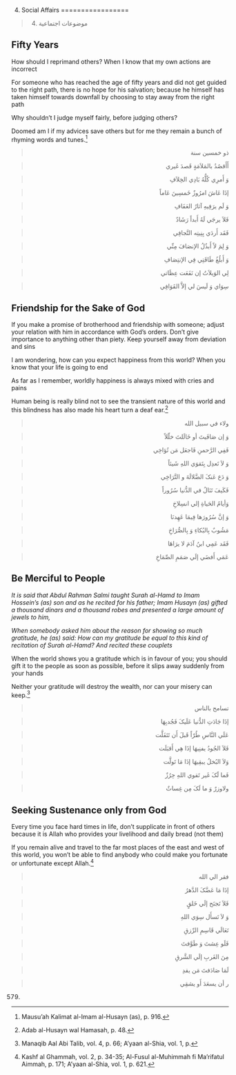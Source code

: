 4. Social Affairs
=================

> 4. موضوعات اجتماعية

Fifty Years
-----------

How should I reprimand others? When I know that my own actions are
incorrect

For someone who has reached the age of fifty years and did not get
guided to the right path, there is no hope for his salvation; because he
himself has taken himself towards downfall by choosing to stay away from
the right path

Why shouldn’t I judge myself fairly, before judging others?

Doomed am I if my advices save others but for me they remain a bunch of
rhyming words and tunes.[^1]

<blockquote dir="rtl">
  <p>
ذو خمسين سنة
  </p>
</blockquote>

<blockquote dir="rtl">
  <p>
أَأَقصُدُ بالمَلاَمَةٍ قَصدَ غَيري
  </p>
</blockquote>

<blockquote dir="rtl">
  <p>
وَ أَمرِي کُلُّهُ بَادِي الخِلاَفِ
  </p>
</blockquote>

<blockquote dir="rtl">
  <p>
إذَا عَاشَ امرُوزٌ خَمسِينَ عَاماً
  </p>
</blockquote>

<blockquote dir="rtl">
  <p>
وَ لَم يرَفِيهِ آثارُ العَفَافِ
  </p>
</blockquote>

<blockquote dir="rtl">
  <p>
فَلاَ يرجَي لَهُ أَبداً رَشَادٌ
  </p>
</blockquote>

<blockquote dir="rtl">
  <p>
فَقَد أَردَي بِنِيتِه التَّجافِي
  </p>
</blockquote>

<blockquote dir="rtl">
  <p>
وَ لِمَ لاً أَبذُلُ الإنصَافَ مِنِّي
  </p>
</blockquote>

<blockquote dir="rtl">
  <p>
وَ أَبلُغُ طَاقَتِي فِي الإنتِصَافِ
  </p>
</blockquote>

<blockquote dir="rtl">
  <p>
لِي الوَيلاَتُ إن نَفَعَت عِظَاتي
  </p>
</blockquote>

<blockquote dir="rtl">
  <p>
سِوَاي وَ لَيسَ لي إلاَّ القَوَافِي
  </p>
</blockquote>

Friendship for the Sake of God
------------------------------

If you make a promise of brotherhood and friendship with someone; adjust
your relation with him in accordance with God’s orders. Don’t give
importance to anything other than piety. Keep yourself away from
deviation and sins

I am wondering, how can you expect happiness from this world? When you
know that your life is going to end

As far as I remember, worldly happiness is always mixed with cries and
pains

Human being is really blind not to see the transient nature of this
world and this blindness has also made his heart turn a deaf ear.[^2]

<blockquote dir="rtl">
  <p>
ولاء في سبيل الله
  </p>
</blockquote>

<blockquote dir="rtl">
  <p>
وَ إن صَافَيتَ أو خَالَلتَ خلّلاً
  </p>
</blockquote>

<blockquote dir="rtl">
  <p>
فَفِي الرَّحمنِ فَاجعَل مَن تُؤاخِي
  </p>
</blockquote>

<blockquote dir="rtl">
  <p>
وَ لاَ تَعدِل بِتَقوَي اللهِ شَيئاً
  </p>
</blockquote>

<blockquote dir="rtl">
  <p>
وَ دَع عَنکَ الضَّلالَهََ و التَّرَاخِي
  </p>
</blockquote>

<blockquote dir="rtl">
  <p>
فَکَيفَ تَنَالُ في الدُّنيا سُرُوراً
  </p>
</blockquote>

<blockquote dir="rtl">
  <p>
وَأيامُ الحَياةِ إلي انسِلاخِ
  </p>
</blockquote>

<blockquote dir="rtl">
  <p>
وَ إنَّ سُرُورَها فِيمَا عَهِدنَا
  </p>
</blockquote>

<blockquote dir="rtl">
  <p>
مَشُوبٌ بِالبُکاءِ وَ بِالصُّرَاخِ
  </p>
</blockquote>

<blockquote dir="rtl">
  <p>
فَقَد عَمِي ابنُ آدَمَ لا يرَاهَا
  </p>
</blockquote>

<blockquote dir="rtl">
  <p>
عَمَي أَفضَي إلَي صَمَمِ الصِّمَاخِ
  </p>
</blockquote>

Be Merciful to People
---------------------

*It is said that Abdul Rahman Salmi taught Surah al-Hamd to Imam
Hossein’s (as) son and as he recited for his father; Imam Husayn (as)
gifted a thousand dinars and a thousand robes and presented a large
amount of jewels to him,*

*When somebody asked him about the reason for showing so much gratitude,
he (as) said: How can my gratitude be equal to this kind of recitation
of Surah al-Hamd? And recited these couplets*

When the world shows you a gratitude which is in favour of you; you
should gift it to the people as soon as possible, before it slips away
suddenly from your hands

Neither your gratitude will destroy the wealth, nor can your misery can
keep.[^3]

<blockquote dir="rtl">
  <p>
تسامح بالناس
  </p>
</blockquote>

<blockquote dir="rtl">
  <p>
إذَا جَادَتِ الدُّنيا عَلَيکَ فَجُدبِهَا
  </p>
</blockquote>

<blockquote dir="rtl">
  <p>
عَلَي النَّاسِ طُرّاً قَبلَ أَن تَتَفَلَّت
  </p>
</blockquote>

<blockquote dir="rtl">
  <p>
فَلاَ الجُودُ يفنِيهَا إذَا هِي أَقبَلَت
  </p>
</blockquote>

<blockquote dir="rtl">
  <p>
وَلاَ البُخلُ يبقِيهَا إذَا مَا تَولَّت
  </p>
</blockquote>

<blockquote dir="rtl">
  <p>
فَما لََکَ غَير تَقوي اللهِ حِرُزٌ
  </p>
</blockquote>

<blockquote dir="rtl">
  <p>
ولاوزرٌ وَ ما لَکَ مِن غِساثٌ
  </p>
</blockquote>

Seeking Sustenance only from God
--------------------------------

Every time you face hard times in life, don’t supplicate in front of
others because it is Allah who provides your livelihood and daily bread
(not them)

If you remain alive and travel to the far most places of the east and
west of this world, you won’t be able to find anybody who could make you
fortunate or unfortunate except Allah.[^4]

<blockquote dir="rtl">
  <p>
فقر الي الله
  </p>
</blockquote>

<blockquote dir="rtl">
  <p>
إذَا مَا عَضَّکَ الدَّهرُ
  </p>
</blockquote>

<blockquote dir="rtl">
  <p>
فَلاَ تَجنَح إلَي خَلقٍ
  </p>
</blockquote>

<blockquote dir="rtl">
  <p>
وَ لاَ تَسأَل سِوَي اللهِ
  </p>
</blockquote>

<blockquote dir="rtl">
  <p>
تَعَالَي قَاسِمِ الرِّزقِ
  </p>
</blockquote>

<blockquote dir="rtl">
  <p>
فَلَو عِشتَ وَ طَوَّفتَ
  </p>
</blockquote>

<blockquote dir="rtl">
  <p>
مِنَ الغَربِ إلَي الشَّرقِ
  </p>
</blockquote>

<blockquote dir="rtl">
  <p>
لَمَا صَادَفتَ مَن يقدِ
  </p>
</blockquote>

<blockquote dir="rtl">
  <p>
ر أن يسعَدَ أَو يشقِي
  </p>
</blockquote>

[^1]: Mausu’ah Kalimat al-Imam al-Husayn (as), p. 916.

[^2]: Adab al-Husayn wal Hamasah, p. 48.

[^3]: Manaqib Aal Abi Talib, vol. 4, p. 66; A’yaan al-Shia, vol. 1, p.
579.

[^4]: Kashf al Ghammah, vol. 2, p. 34-35; Al-Fusul al-Muhimmah fi
Ma’rifatul Aimmah, p. 171; A’yaan al-Shia, vol. 1, p. 621.


